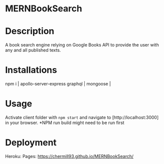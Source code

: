 # MERNBookSearch

# Description
A book search engine relying on Google Books API to provide the user with any and all published texts.

# Installations
npm i | apollo-server-express graphql | mongoose |

# Usage
Activate client folder with `npm start` and navigate to [http://localhost:3000] in your browser.
*NPM run build might need to be run first

# Deployment
Heroku:
Pages: https://chermill93.github.io/MERNBookSearch/
